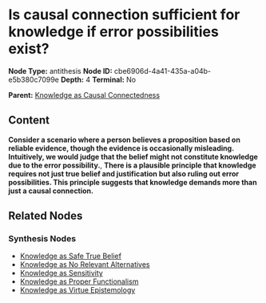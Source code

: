 # Is causal connection sufficient for knowledge if error possibilities exist?

**Node Type:** antithesis
**Node ID:** cbe6906d-4a41-435a-a04b-e5b380c7099e
**Depth:** 4
**Terminal:** No

**Parent:** [Knowledge as Causal Connectedness](knowledge-as-causal-connectedness-synthesis-39be1001-035a-418e-bc36-498ad6be6ca4.md)

## Content

**Consider a scenario where a person believes a proposition based on reliable evidence, though the evidence is occasionally misleading. Intuitively, we would judge that the belief might not constitute knowledge due to the error possibility.**, **There is a plausible principle that knowledge requires not just true belief and justification but also ruling out error possibilities. This principle suggests that knowledge demands more than just a causal connection.**

## Related Nodes

### Synthesis Nodes

- [Knowledge as Safe True Belief](knowledge-as-safe-true-belief-synthesis-da1a20f5-ea9d-4395-a75d-b83ee1d7b03f.md)
- [Knowledge as No Relevant Alternatives](knowledge-as-no-relevant-alternatives-synthesis-ea7dd806-b0fc-4663-9e90-376f80593786.md)
- [Knowledge as Sensitivity](knowledge-as-sensitivity-synthesis-d62277df-cf59-492e-86d1-bcb642f3741a.md)
- [Knowledge as Proper Functionalism](knowledge-as-proper-functionalism-synthesis-692989da-ef2b-4387-aad2-c0a1345de61e.md)
- [Knowledge as Virtue Epistemology](knowledge-as-virtue-epistemology-synthesis-4b1d65f1-a262-419b-ab9a-39f0980abd33.md)
